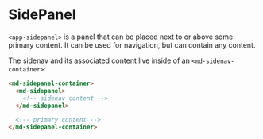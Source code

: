 # SidePanel

`<app-sidepanel>`  is a panel that can be placed next to or above some primary content. It can be used for navigation, but can contain any content. 

The sidenav and its associated content live inside of an `<md-sidenav-container>`:
```html
<md-sidepanel-container>
  <md-sidepanel>
    <!-- sidenav content -->
  </md-sidepanel>

  <!-- primary content -->
</md-sidepanel-container>
